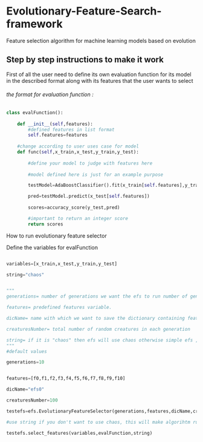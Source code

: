 # Evolutionary-Feature-Search-framework
Feature selection algorithm for machine learning models based on evolution 

## Step by step instructions to make it work

First of all the user need to define its own evaluation function for its model in the described format along with its features that the user wants to select

###### the format for evaluation function :

```python
class evalFunction():
    
    def __init__(self,features):
        #defined features in list format  
        self.features=features
    
    #change according to user uses case for model
    def func(self,x_train,x_test,y_train,y_test):
        
        #define your model to judge with features here 
        
        #model defined here is just for an example purpose 

        testModel=AdaBoostClassifier().fit(x_train[self.features],y_train)

        pred=testModel.predict(x_test[self.features])
       
        scores=accuracy_score(y_test,pred)

        #important to return an integer score 
        return scores
```
How to run evolutionary feature selector 

Define the variables for evalFunction

```python

variables=[x_train,x_test,y_train,y_test] 

string="chaos"


"""
generations= number of generations we want the efs to run number of generations < max number of features we want to discover i.e  generations < len(features ) 

features= predefined features variable.

dicName= name with which we want to save the dictionary containing features.

creaturesNumber= total number of random creatures in each generation 

string= if it is "chaos" then efs will use chaos otherwise simple efs ,default value for this variable is "chaos". 
"""
#default values 

generations=10 


features=[f0,f1,f2,f3,f4,f5,f6,f7,f8,f9,f10] 

dicName="efs0"

creaturesNumber=100

testefs=efs.EvolutionaryFeatureSelector(generations,features,dicName,creaturesNumber)

#use string if you don't want to use chaos, this will make algorihtm runs faster 

testefs.select_features(variables,evalFunction,string)

```



